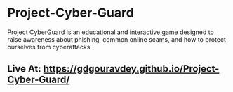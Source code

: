 # Project-Cyber-Guard
 Project CyberGuard is an educational and interactive game designed to raise awareness about phishing, common online scams, and how to protect ourselves from cyberattacks.
## Live At: https://gdgouravdey.github.io/Project-Cyber-Guard/
